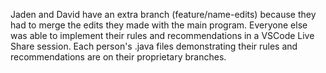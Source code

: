 Jaden and David have an extra branch (feature/name-edits) because they had to merge the edits they made with the main program.
Everyone else was able to implement their rules and recommendations in a VSCode Live Share session.
Each person's .java files demonstrating their rules and recommendations are on their proprietary branches.
